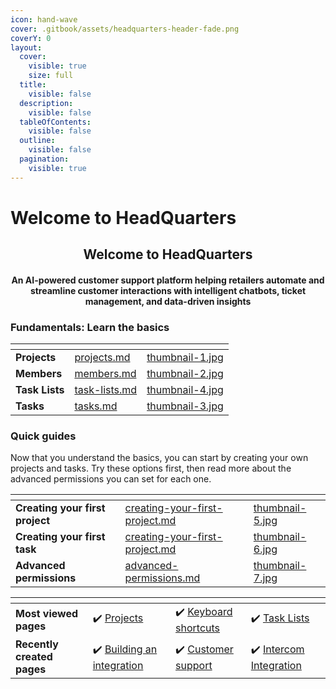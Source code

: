 ```yaml
---
icon: hand-wave
cover: .gitbook/assets/headquarters-header-fade.png
coverY: 0
layout:
  cover:
    visible: true
    size: full
  title:
    visible: false
  description:
    visible: false
  tableOfContents:
    visible: false
  outline:
    visible: false
  pagination:
    visible: true
---
```


# Welcome to HeadQuarters

<h2 align="center">Welcome to HeadQuarters</h2>

<h4 align="center"> An AI-powered customer support platform helping retailers automate and streamline customer interactions with intelligent chatbots, ticket management, and data-driven insights </h4>

### Fundamentals: Learn the basics

<table data-card-size="large" data-view="cards"><thead><tr><th></th><th data-hidden data-card-target data-type="content-ref"></th><th data-hidden data-card-cover data-type="files"></th></tr></thead><tbody><tr><td><strong>Projects</strong></td><td><a href="fundamentals/projects.md">projects.md</a></td><td><a href=".gitbook/assets/thumbnail-1.jpg">thumbnail-1.jpg</a></td></tr><tr><td><strong>Members</strong></td><td><a href="fundamentals/members.md">members.md</a></td><td><a href=".gitbook/assets/thumbnail-2.jpg">thumbnail-2.jpg</a></td></tr><tr><td><strong>Task Lists</strong></td><td><a href="fundamentals/task-lists.md">task-lists.md</a></td><td><a href=".gitbook/assets/thumbnail-4.jpg">thumbnail-4.jpg</a></td></tr><tr><td><strong>Tasks</strong></td><td><a href="fundamentals/tasks.md">tasks.md</a></td><td><a href=".gitbook/assets/thumbnail-3.jpg">thumbnail-3.jpg</a></td></tr></tbody></table>

### Quick guides

Now that you understand the basics, you can start by creating your own projects and tasks. Try these options first, then read more about the advanced permissions you can set for each one.

<table data-view="cards" data-full-width="false"><thead><tr><th></th><th data-hidden data-card-target data-type="content-ref"></th><th data-hidden data-card-cover data-type="files"></th></tr></thead><tbody><tr><td><strong>Creating your first project</strong></td><td><a href="guides/creating-your-first-project.md">creating-your-first-project.md</a></td><td><a href=".gitbook/assets/thumbnail-5.jpg">thumbnail-5.jpg</a></td></tr><tr><td><strong>Creating your first task</strong></td><td><a href="guides/creating-your-first-project.md">creating-your-first-project.md</a></td><td><a href=".gitbook/assets/thumbnail-6.jpg">thumbnail-6.jpg</a></td></tr><tr><td><strong>Advanced permissions</strong></td><td><a href="guides/advanced-permissions.md">advanced-permissions.md</a></td><td><a href=".gitbook/assets/thumbnail-7.jpg">thumbnail-7.jpg</a></td></tr></tbody></table>

<table data-card-size="large" data-view="cards"><thead><tr><th></th><th></th><th></th><th></th></tr></thead><tbody><tr><td><strong>Most viewed pages</strong></td><td>✔️ <a href="fundamentals/projects.md">Projects</a></td><td>✔️ <a href="extras/keyboard-shortcuts.md">Keyboard shortcuts</a></td><td>✔️ <a href="fundamentals/task-lists.md">Task Lists</a></td></tr><tr><td><strong>Recently created pages</strong></td><td>✔️ <a href="use-cases/for-engineers/building-an-integration.md">Building an integration</a></td><td>✔️ <a href="use-cases/for-support/customer-support.md">Customer support</a></td><td>✔️ <a href="use-cases/for-support/intercom-integration.md">Intercom Integration</a></td></tr></tbody></table>
